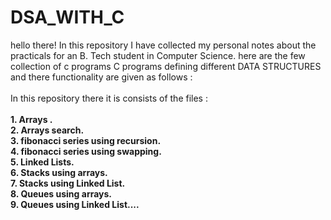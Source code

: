 # DSA_WITH_C
 hello there!
In this repository I have collected my personal notes about the practicals for an B. Tech student in Computer Science.
  here are the few collection of c programs
C programs defining different DATA STRUCTURES and there functionality are given as follows : 
<br>
<br>
In this repository there it is consists of the files : <br>
<br><b>1. Arrays .
<b><br>2. Arrays search.
<b><br>3. fibonacci series using recursion. 
<b><br>4. fibonacci series using swapping.
<b><br>5. Linked Lists.
<b><br>6. Stacks using arrays.
<b><br>7. Stacks using Linked List. 
<b><br>8. Queues using arrays. 
<b><br>9. Queues using Linked List....
